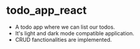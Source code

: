 # todo_app_react
* A todo app where we can list our todos.
* It's light and dark mode compatible application.
* CRUD fanctionalities are implemented.
